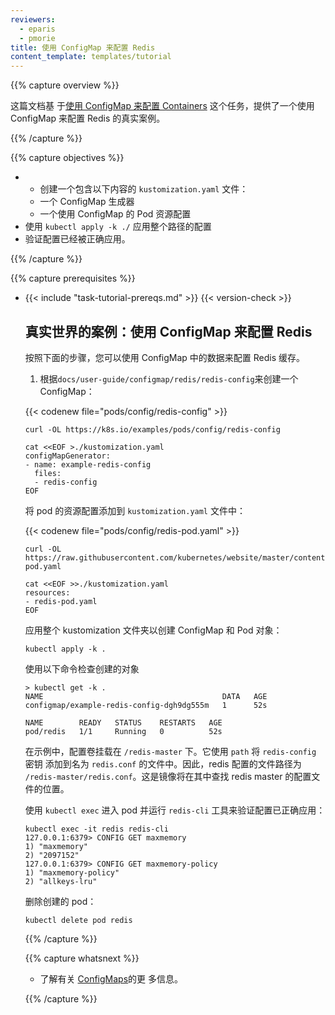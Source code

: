 ```yaml
---
reviewers:
  - eparis
  - pmorie
title: 使用 ConfigMap 来配置 Redis
content_template: templates/tutorial
---
```


{{% capture overview %}}

<!--
This page provides a real world example of how to configure Redis using a ConfigMap and builds upon the [Configure Containers Using a ConfigMap](/docs/tasks/configure-pod-container/configure-pod-configmap/) task.
-->

这篇文档基
于[使用 ConfigMap 来配置 Containers](/docs/tasks/configure-pod-container/configure-pod-configmap/)
这个任务，提供了一个使用 ConfigMap 来配置 Redis 的真实案例。

{{% /capture %}}

{{% capture objectives %}}

<!--
* * Create a `kustomization.yaml` file containing:
  * a ConfigMap generator
  * a Pod resource config using the ConfigMap
* Apply the directory by running `kubectl apply -k ./`
* Verify that the configuration was correctly applied.
-->

- - 创建一个包含以下内容的 `kustomization.yaml` 文件：
  - 一个 ConfigMap 生成器
  - 一个使用 ConfigMap 的 Pod 资源配置
- 使用 `kubectl apply -k ./` 应用整个路径的配置
- 验证配置已经被正确应用。

{{% /capture %}}

{{% capture prerequisites %}}

- {{< include "task-tutorial-prereqs.md" >}} {{< version-check >}}
  <!--
- The example shown on this page works with `kubectl` 1.14 and above.
- Understand
  [Configure Containers Using a ConfigMap](/docs/tasks/configure-pod-container/configure-pod-configmap/).
  -->
- 此页面上显示的示例适用于 `kubectl` 1.14 和在其以上的版本。
- 理
  解[使用 ConfigMap 来配置 Containers](/docs/tasks/configure-pod-container/configure-pod-configmap/)。

{{% /capture %}}

{{% capture lessoncontent %}}

<!--
## Real World Example: Configuring Redis using a ConfigMap

You can follow the steps below to configure a Redis cache using data stored in a ConfigMap.

First create a `kustomization.yaml` containing a ConfigMap from the `redis-config` file:
-->

## 真实世界的案例：使用 ConfigMap 来配置 Redis

按照下面的步骤，您可以使用 ConfigMap 中的数据来配置 Redis 缓存。

1. 根据`docs/user-guide/configmap/redis/redis-config`来创建一个 ConfigMap：

{{< codenew file="pods/config/redis-config" >}}

```shell
curl -OL https://k8s.io/examples/pods/config/redis-config

cat <<EOF >./kustomization.yaml
configMapGenerator:
- name: example-redis-config
  files:
  - redis-config
EOF
```

<!--
Add the pod resource config to the `kustomization.yaml`:
-->

将 pod 的资源配置添加到 `kustomization.yaml` 文件中：

{{< codenew file="pods/config/redis-pod.yaml" >}}

```shell
curl -OL https://raw.githubusercontent.com/kubernetes/website/master/content/en/examples/pods/config/redis-pod.yaml

cat <<EOF >>./kustomization.yaml
resources:
- redis-pod.yaml
EOF
```

<!--
Apply the kustomization directory to create both the ConfigMap and Pod objects:
-->

应用整个 kustomization 文件夹以创建 ConfigMap 和 Pod 对象：

```shell
kubectl apply -k .
```

<!--
Examine the created objects by
-->

使用以下命令检查创建的对象

```shell
> kubectl get -k .
NAME                                        DATA   AGE
configmap/example-redis-config-dgh9dg555m   1      52s

NAME        READY   STATUS    RESTARTS   AGE
pod/redis   1/1     Running   0          52s
```

<!--
In the example, the config volume is mounted at `/redis-master`.
It uses `path` to add the `redis-config` key to a file named `redis.conf`.
The file path for the redis config, therefore, is `/redis-master/redis.conf`.
This is where the image will look for the config file for the redis master.
-->

在示例中，配置卷挂载在 `/redis-master` 下。它使用 `path` 将 `redis-config` 密钥
添加到名为 `redis.conf` 的文件中。因此，redis 配置的文件路径为
`/redis-master/redis.conf`。这是镜像将在其中查找 redis master 的配置文件的位置。

<!--
Use `kubectl exec` to enter the pod and run the `redis-cli` tool to verify that
the configuration was correctly applied:
-->

使用 `kubectl exec` 进入 pod 并运行 `redis-cli` 工具来验证配置已正确应用：

```shell
kubectl exec -it redis redis-cli
127.0.0.1:6379> CONFIG GET maxmemory
1) "maxmemory"
2) "2097152"
127.0.0.1:6379> CONFIG GET maxmemory-policy
1) "maxmemory-policy"
2) "allkeys-lru"
```

<!--
Delete the created pod:
-->

删除创建的 pod：

```shell
kubectl delete pod redis
```

{{% /capture %}}

{{% capture whatsnext %}}

<!--
* Learn more about [ConfigMaps](/docs/tasks/configure-pod-container/configure-pod-configmap/).
-->

- 了解有关
  [ConfigMaps](/docs/tasks/configure-pod-container/configure-pod-configmap/)的更
  多信息。

{{% /capture %}}

